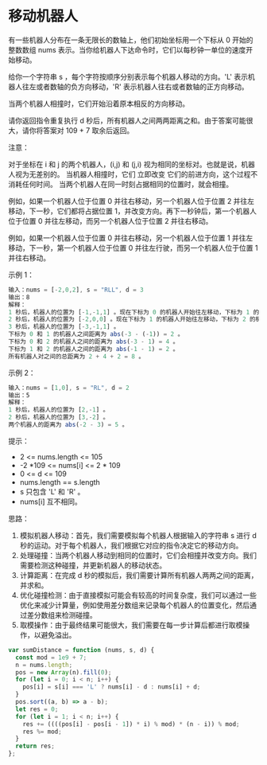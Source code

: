 # 移动机器人

有一些机器人分布在一条无限长的数轴上，他们初始坐标用一个下标从 0 开始的整数数组 nums 表示。当你给机器人下达命令时，它们以每秒钟一单位的速度开始移动。

给你一个字符串 s ，每个字符按顺序分别表示每个机器人移动的方向。'L' 表示机器人往左或者数轴的负方向移动，'R' 表示机器人往右或者数轴的正方向移动。

当两个机器人相撞时，它们开始沿着原本相反的方向移动。

请你返回指令重复执行 d 秒后，所有机器人之间两两距离之和。由于答案可能很大，请你将答案对 109 + 7 取余后返回。

注意：

对于坐标在 i 和 j 的两个机器人，(i,j) 和 (j,i) 视为相同的坐标对。也就是说，机器人视为无差别的。
当机器人相撞时，它们 立即改变 它们的前进方向，这个过程不消耗任何时间。
当两个机器人在同一时刻占据相同的位置时，就会相撞。

例如，如果一个机器人位于位置 0 并往右移动，另一个机器人位于位置 2 并往左移动，下一秒，它们都将占据位置 1，并改变方向。再下一秒钟后，第一个机器人位于位置 0 并往左移动，而另一个机器人位于位置 2 并往右移动。

例如，如果一个机器人位于位置 0 并往右移动，另一个机器人位于位置 1 并往左移动，下一秒，第一个机器人位于位置 0 并往左行驶，而另一个机器人位于位置 1 并往右移动。

示例 1：

```js
输入：nums = [-2,0,2], s = "RLL", d = 3
输出：8
解释：
1 秒后，机器人的位置为 [-1,-1,1] 。现在下标为 0 的机器人开始往左移动，下标为 1 的机器人开始往右移动。
2 秒后，机器人的位置为 [-2,0,0] 。现在下标为 1 的机器人开始往左移动，下标为 2 的机器人开始往右移动。
3 秒后，机器人的位置为 [-3,-1,1] 。
下标为 0 和 1 的机器人之间距离为 abs(-3 - (-1)) = 2 。
下标为 0 和 2 的机器人之间的距离为 abs(-3 - 1) = 4 。
下标为 1 和 2 的机器人之间的距离为 abs(-1 - 1) = 2 。
所有机器人对之间的总距离为 2 + 4 + 2 = 8 。
```

示例 2：

```js
输入：nums = [1,0], s = "RL", d = 2
输出：5
解释：
1 秒后，机器人的位置为 [2,-1] 。
2 秒后，机器人的位置为 [3,-2] 。
两个机器人的距离为 abs(-2 - 3) = 5 。
```

提示：

- 2 <= nums.length <= 105
- -2 \*109 <= nums[i] <= 2 \* 109
- 0 <= d <= 109
- nums.length == s.length
- s 只包含 'L' 和 'R' 。
- nums[i] 互不相同。

思路：
1. 模拟机器人移动：首先，我们需要模拟每个机器人根据输入的字符串 s 进行 d 秒的运动。对于每个机器人，我们根据它对应的指令决定它的移动方向。
2. 处理碰撞：当两个机器人移动到相同的位置时，它们会相撞并改变方向。我们需要检测这种碰撞，并更新机器人的移动状态。
3. 计算距离：在完成 d 秒的模拟后，我们需要计算所有机器人两两之间的距离，并求和。
4. 优化碰撞检测：由于直接模拟可能会有较高的时间复杂度，我们可以通过一些优化来减少计算量，例如使用差分数组来记录每个机器人的位置变化，然后通过差分数组来检测碰撞。
5. 取模操作：由于最终结果可能很大，我们需要在每一步计算后都进行取模操作，以避免溢出。

```javascript
var sumDistance = function (nums, s, d) {
  const mod = 1e9 + 7;
  n = nums.length;
  pos = new Array(n).fill(0);
  for (let i = 0; i < n; i++) {
    pos[i] = s[i] === 'L' ? nums[i] - d : nums[i] + d;
  }
  pos.sort((a, b) => a - b);
  let res = 0;
  for (let i = 1; i < n; i++) {
    res += ((((pos[i] - pos[i - 1]) * i) % mod) * (n - i)) % mod;
    res %= mod;
  }
  return res;
};
```
